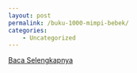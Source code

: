 ```yaml
---
layout: post
permalink: /buku-1000-mimpi-bebek/
categories:
    - Uncategorized
---
```


[Baca Selengkapnya](/04)
